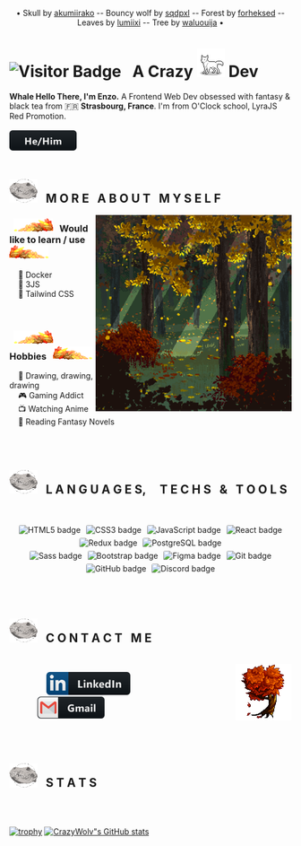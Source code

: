 <!--- <p align="center"><img height="380" src="#"></p> -->
<p align="center">• Skull by <a href="https://www.deviantart.com/akumiirako/" target="_blank">akumiirako</a> -- Bouncy wolf by <a href="https://www.deviantart.com/sqdpxl/" target="_blank">sqdpxl</a> -- Forest by <a href="https://www.deviantart.com/forheksed" target ="_blank">forheksed</a> -- Leaves by <a href="https://www.deviantart.com/lumiixi/" target="_blank">lumiixi</a> -- Tree by <a href="https://www.deviantart.com/waluouija/">waluouija</a> •</p>

# ![Visitor Badge](https://visitor-badge.laobi.icu/badge?page_id=CrazyWolv.CrazyWolv&right_color=green) &nbsp; A Crazy <img src="https://github.com/CrazyWolv/CrazyWolv/blob/main/img/wolf-gif.gif" width="50" /> Dev 

**Whale Hello There, I'm Enzo.** A Frontend Web Dev obsessed with fantasy & black tea from :fr: **Strasbourg, France**. I'm from O'Clock school, LyraJS Red Promotion.
<br/><br/>
<img src="https://github.com/CrazyWolv/CrazyWolv/blob/main/img/hehim.svg" width="120" />
<br/><br/>

## <img src="https://github.com/CrazyWolv/CrazyWolv/blob/main/img/wolf-skull.png" width="50" /> &nbsp; M O R E &nbsp; A B O U T &nbsp; M Y S E L F
<img width="350" height="auto" alt="forest" align="right" src="https://github.com/CrazyWolv/CrazyWolv/blob/main/img/forest.png" />

### &nbsp; <img src="https://github.com/CrazyWolv/CrazyWolv/blob/main/img/leaves-left.png" width="70" /> &nbsp; Would like to learn / use &nbsp; <img src="https://github.com/CrazyWolv/CrazyWolv/blob/main/img/leaves-right.png" width="70" />
&nbsp; &nbsp; 🌱 Docker  
&nbsp; &nbsp; 🌱 3JS  
&nbsp; &nbsp; 🌱 Tailwind CSS  
<br/><br/>

### &nbsp; <img src="https://github.com/CrazyWolv/CrazyWolv/blob/main/img/leaves-left.png" width="70" /> &nbsp; Hobbies &nbsp; <img src="https://github.com/CrazyWolv/CrazyWolv/blob/main/img/leaves-right.png" width="70" />
&nbsp; &nbsp; :art: Drawing, drawing, drawing  
&nbsp; &nbsp; :video_game: Gaming Addict  
&nbsp; &nbsp; :tv: Watching Anime  
&nbsp; &nbsp; :book: Reading Fantasy Novels  

<br/>
<br/>

## <img src="https://github.com/CrazyWolv/CrazyWolv/blob/main/img/wolf-skull.png" width="50" /> &nbsp; L A N G U A G E S, &nbsp; &nbsp; T E C H S &nbsp; & &nbsp; T O O L S
<br>
<p align="center">
  <img style="margin:3px; border-radius:3px;" src="https://img.shields.io/badge/-HTML5-%23E44D27?style=flat-square&logo=html5&logoColor=ffffff" alt="HTML5 badge" title="HTML5 badge" />
  <img style="margin:3px; border-radius:3px;" src="https://img.shields.io/badge/-CSS3-%231572B6?style=flat-square&logo=css3" alt="CSS3 badge" title="CSS3 badge" />
  <img style="margin:3px; border-radius:3px;" src="https://img.shields.io/badge/-JavaScript-%23282C34?style=flat-square&logo=javascript" alt="JavaScript badge" title="JavaScript badge" />
  <img style="margin:3px; border-radius:3px;" src="https://img.shields.io/badge/-React-%23282C34?style=flat-square&logo=react" alt="React badge" title="React badge" />
  <img style="margin:3px; border-radius:3px;" src="https://img.shields.io/badge/-Redux-%23282C34?style=flat-square&logo=redux&logoColor=336791" alt="Redux badge" title="Redux badge" />
  <img style="margin:3px; border-radius:3px;" src="https://img.shields.io/badge/-PostgreSQL-336791?style=flat-square&logo=postgresql" alt="PostgreSQL badge" title="PostgreSQL badge" />
<br>
  <img style="margin:3px; border-radius:3px;" src="https://img.shields.io/badge/-Sass-%23CC6699?style=flat-square&logo=sass&logoColor=ffffff" alt="Sass badge" title="Sass badge" />
  <img style="margin:3px; border-radius:3px;" src="https://img.shields.io/badge/-Bootstrap-563D7C?style=flat-square&logo=bootstrap" alt="Bootstrap badge" title="Bootstrap badge" />
  <img style="margin:3px; border-radius:3px;" src="https://img.shields.io/badge/-Figma-181717?style=flat-square&logo=figma" alt="Figma badge" title="Figma badge" />
  <img style="margin:3px; border-radius:3px;" src="https://img.shields.io/badge/-Git-%23F05032?style=flat-square&logo=git&logoColor=%23ffffff" alt="Git badge" title="Git badge" />
  <img style="margin:3px; border-radius:3px;" src="https://img.shields.io/badge/-GitHub-%23F05032?style=flat-square&logo=github&logoColor=%23ffffff" alt="GitHub badge" title="GitHub badge" />
  <img style="margin:3px; border-radius:3px;" src="https://img.shields.io/badge/-Discord-black?style=flat-square&logo=discord" alt="Discord badge" title="Discord badge" />
</p>
  
<br/>
<br/>

## <img src="https://github.com/CrazyWolv/CrazyWolv/blob/main/img/wolf-skull.png" width="50" /> &nbsp; C O N T A C T &nbsp; M E
<br />
  <img width="100" height="auto" alt="tree" align="right" src="https://github.com/CrazyWolv/CrazyWolv/blob/main/img/tree.png" />

  <p align="left">
    <!-- More badges like these just here --→ https://github.com/MikeCodesDotNET/ColoredBadges  -->
    &nbsp; &nbsp; <a style="margin-left:50px;" href="https://www.linkedin.com/in/enzo-poulhes/" target="_blank"><img width="150" src="https://github.com/CrazyWolv/CrazyWolv/blob/main/img/linkedin.svg" alt="CrazyWolv LinkedIn" /></a> &nbsp; &nbsp; &nbsp; <a style="padding-left:50px;" href="mailto:poulhes.e@gmail.com"><img width="120" src="https://github.com/CrazyWolv/CrazyWolv/blob/main/img/gmail.svg" alt="CrazyWolv Mail" /></a>
  </p>
  
<br/>
<br/>

## <img src="https://github.com/CrazyWolv/CrazyWolv/blob/main/img/wolf-skull.png" width="50" /> &nbsp; S T A T S
<br />

&nbsp;  
[![trophy](https://github-profile-trophy.vercel.app/?username=CrazyWolv&theme=gruvbox&no-frame=true&title=Stars,Commits,Followers,Repositories&margin-w=15)](https://github.com/CrazyWolv/github-profile-trophy)
[![CrazyWolv"s GitHub stats](https://github-readme-stats.vercel.app/api?username=CrazyWolv&theme=dark&show_icons=true&count_private=true&hide_border=true)](https://github.com/CrazyWolv/github-readme-stats)
